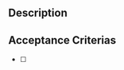 <!--
  Please add a description and acceptance criterias
 -->
## Description


## Acceptance Criterias

- [ ]

